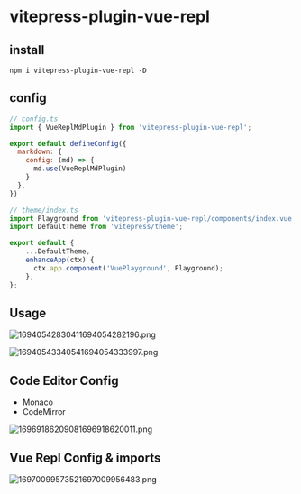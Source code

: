 # vitepress-plugin-vue-repl


## install

```shell
npm i vitepress-plugin-vue-repl -D
```



## config

```js
// config.ts
import { VueReplMdPlugin } from 'vitepress-plugin-vue-repl';

export default defineConfig({
  markdown: {
    config: (md) => {
      md.use(VueReplMdPlugin)
    }
  },
})
```


```js
// theme/index.ts
import Playground from 'vitepress-plugin-vue-repl/components/index.vue'
import DefaultTheme from 'vitepress/theme';

export default {
    ...DefaultTheme,
    enhanceApp(ctx) {
      ctx.app.component('VuePlayground', Playground);
    },
};
```


## Usage

![16940542830411694054282196.png](https://fastly.jsdelivr.net/gh/fyhhub/imgs@main/16940542830411694054282196.png)


![16940543340541694054333997.png](https://fastly.jsdelivr.net/gh/fyhhub/imgs@main/16940543340541694054333997.png)
## Code Editor Config

+ Monaco
+ CodeMirror

![16969186209081696918620011.png](https://fastly.jsdelivr.net/gh/fyhhub/imgs@main/16969186209081696918620011.png)


## Vue Repl Config & imports
![16970099573521697009956483.png](https://fastly.jsdelivr.net/gh/fyhhub/imgs@main/16970099573521697009956483.png)